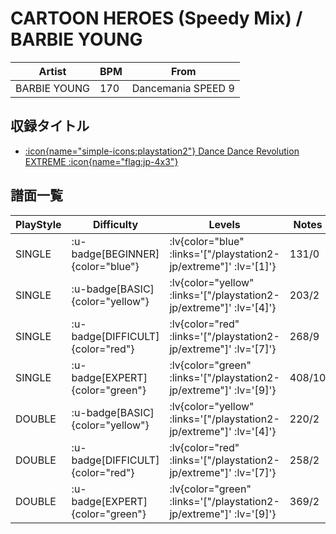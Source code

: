 # CARTOON HEROES (Speedy Mix) / BARBIE YOUNG

|Artist|BPM|From|
|------|---|----|
|BARBIE YOUNG|170|Dancemania SPEED 9|

## 収録タイトル

- [ :icon{name="simple-icons:playstation2"} Dance Dance Revolution EXTREME :icon{name="flag:jp-4x3"} ](/playstation2-jp/extreme)

## 譜面一覧

|PlayStyle|Difficulty|Levels|Notes|Movie|
|---------|----------|------|-----|-----|
|SINGLE| :u-badge[BEGINNER]{color="blue"} | :lv{color="blue" :links='["/playstation2-jp/extreme"]' :lv='[1]'} |131/0||
|SINGLE| :u-badge[BASIC]{color="yellow"} | :lv{color="yellow" :links='["/playstation2-jp/extreme"]' :lv='[4]'} |203/2||
|SINGLE| :u-badge[DIFFICULT]{color="red"} | :lv{color="red" :links='["/playstation2-jp/extreme"]' :lv='[7]'} |268/9||
|SINGLE| :u-badge[EXPERT]{color="green"} | :lv{color="green" :links='["/playstation2-jp/extreme"]' :lv='[9]'} |408/10||
|DOUBLE| :u-badge[BASIC]{color="yellow"} | :lv{color="yellow" :links='["/playstation2-jp/extreme"]' :lv='[4]'} |220/2||
|DOUBLE| :u-badge[DIFFICULT]{color="red"} | :lv{color="red" :links='["/playstation2-jp/extreme"]' :lv='[7]'} |258/2||
|DOUBLE| :u-badge[EXPERT]{color="green"} | :lv{color="green" :links='["/playstation2-jp/extreme"]' :lv='[9]'} |369/2||
